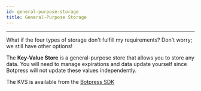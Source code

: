 ```yaml
---
id: general-purpose-storage
title: General-Purpose Storage
---
```


--------------------

What if the four types of storage don't fulfill my requirements? Don't worry; we still have other options!

The **Key-Value Store** is a general-purpose store that allows you to store any data. You will need to manage expirations and data update yourself since Botpress will not update these values independently.

The KVS is available from the [Botpress SDK](https://botpress.com/reference/modules/_botpress_sdk_.kvs.html)